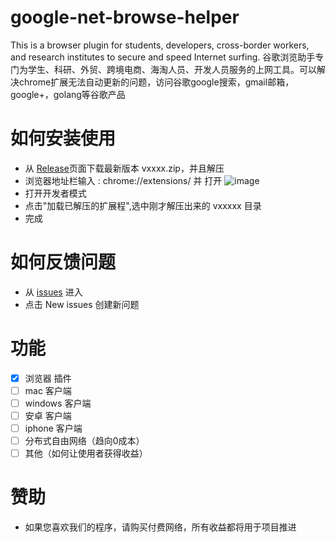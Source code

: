 # google-net-browse-helper
This is a browser plugin for students, developers, cross-border workers, and research institutes to secure and speed Internet surfing.
谷歌浏览助手专门为学生、科研、外贸、跨境电商、海淘人员、开发人员服务的上网工具。可以解决chrome扩展无法自动更新的问题，访问谷歌google搜索，gmail邮箱，google+，golang等谷歌产品

# 如何安装使用
-  从 <a href="https://github.com/nodelrd/google-net-browse-helper/releases" target="_blank">Release</a>页面下载最新版本 vxxxx.zip，并且解压
- 浏览器地址栏输入 : chrome://extensions/ 并 打开
![image](https://user-images.githubusercontent.com/80455846/113500688-9e434e00-9552-11eb-80d0-84959531094c.png)
- 打开开发者模式
- 点击"加载已解压的扩展程",选中刚才解压出来的 vxxxxx 目录
- 完成

# 如何反馈问题
- 从 <a href="https://github.com/nodelrd/google-net-browse-helper/issues" target="_blank">issues</a> 进入
- 点击 New issues 创建新问题

# 功能
- [x] 浏览器 插件
- [ ] mac 客户端
- [ ] windows 客户端
- [ ] 安卓 客户端
- [ ] iphone 客户端
- [ ] 分布式自由网络（趋向0成本）
- [ ] 其他（如何让使用者获得收益）

# 赞助
- 如果您喜欢我们的程序，请购买付费网络，所有收益都将用于项目推进
